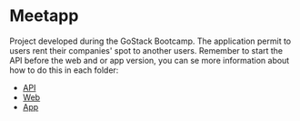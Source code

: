 # Meetapp
Project developed during the GoStack Bootcamp. The application permit to users rent their companies' spot to another users. Remember to start the API before the web and or app version, you can se more information about how to do this in each folder:

* [API](https://github.com/DiegoVictor/meetapp/tree/master/api)
* [Web](https://github.com/DiegoVictor/meetapp/tree/master/web)
* [App](https://github.com/DiegoVictor/meetapp/tree/master/app)
